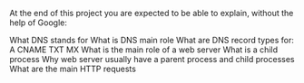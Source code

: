 At the end of this project you are expected to be able to explain, without the help of Google:

What DNS stands for
What is DNS main role
What are DNS record types for:
A
CNAME
TXT
MX
What is the main role of a web server
What is a child process
Why web server usually have a parent process and child processes
What are the main HTTP requests
